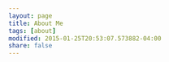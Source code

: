 ```yaml
---
layout: page
title: About Me
tags: [about]
modified: 2015-01-25T20:53:07.573882-04:00
share: false
---
```

